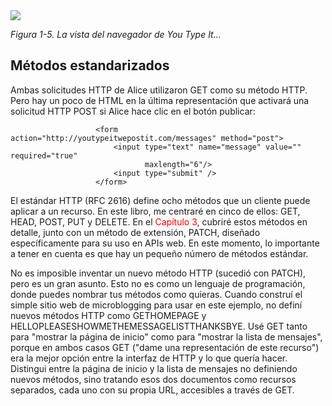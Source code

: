 <img src="./img/Figura 1-5. La vista del navegador de You Type It….png"/>

*Figura 1-5. La vista del navegador de You Type It…*

## Métodos estandarizados

Ambas solicitudes HTTP de Alice utilizaron GET como su método HTTP. Pero hay un poco de HTML en la última representación que activará una solicitud HTTP POST si Alice hace clic en el botón publicar:

```
                   <form action="http://youtypeitwepostit.com/messages" method="post">
                       <input type="text" name="message" value="" required="true"
                              maxlength="6"/>
                       <input type="submit" />
                   </form>
```

El estándar HTTP (RFC 2616) define ocho métodos que un cliente puede aplicar a un recurso.
En este libro, me centraré en cinco de ellos: GET, HEAD, POST, PUT y DELETE. En el <span style="color: red;">Capítulo 3</span>, cubriré estos métodos en detalle, junto con un método de extensión, PATCH, diseñado específicamente para su uso en APIs web. En este momento, lo importante a tener en cuenta es que hay un pequeño número de métodos estándar.

No es imposible inventar un nuevo método HTTP (sucedió con PATCH), pero es un gran asunto. Esto no es como un lenguaje de programación, donde puedes nombrar tus métodos como quieras. Cuando construí el simple sitio web de microblogging para usar en este ejemplo, no definí nuevos métodos HTTP como GETHOMEPAGE y HELLOPLEASESHOWMETHEMESSAGELISTTHANKSBYE. Usé GET tanto para "mostrar la página de inicio" como para "mostrar la lista de mensajes", porque en ambos casos GET ("dame una representación de este recurso") era la mejor opción entre la interfaz de HTTP y lo que quería hacer. Distingui entre la página de inicio y la lista de mensajes no definiendo nuevos métodos, sino tratando esos dos documentos como recursos separados, cada uno con su propia URL, accesibles a través de GET.
